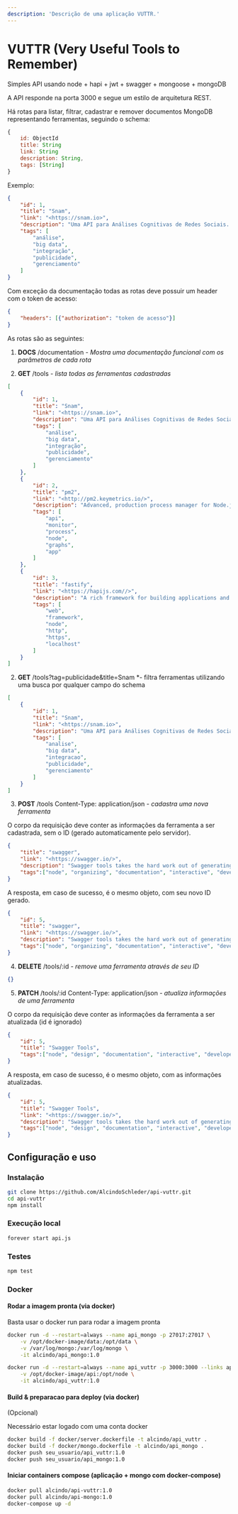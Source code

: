 ```yaml
---
description: 'Descrição de uma aplicação VUTTR.'
---
```


# VUTTR (Very Useful Tools to Remember)

Simples API usando node + hapi + jwt + swagger + mongoose + mongoDB

A API responde na porta 3000 e segue um estilo de arquitetura REST.

Há rotas para listar, filtrar, cadastrar e remover documentos MongoDB representando ferramentas, seguindo o schema:

```js
{
    id: ObjectId
    title: String
    link: String
    description: String,
    tags: [String]
}
```

Exemplo:

```json
{
    "id": 1,
    "title": "Snam",
    "link": "<https://snam.io>",
    "description": "Uma API para Análises Cognitivas de Redes Sociais. Contempla Múltiplas Redes Sociais com Fácil Integração em Qualquer Aplicação",
    "tags": [
        "análise",
        "big data",
        "integração",
        "publicidade",
        "gerenciamento"
    ]
}
```
Com exceção da documentação todas as rotas deve possuir um header com o token de acesso:

```json
{
    "headers": [{"authorization": "token de acesso"}]
}
```

As rotas são as seguintes:

1. **DOCS** /documentation *- Mostra uma documentação funcional com os parâmetros de cada rota*


2. **GET** /tools *- lista todas as ferramentas cadastradas*

```json
[
    {
        "id": 1,
        "title": "Snam",
        "link": "<https://snam.io>",
        "description": "Uma API para Análises Cognitivas de Redes Sociais. Contempla Múltiplas Redes Sociais com Fácil Integração em Qualquer Aplicação",
        "tags": [
            "análise",
            "big data",
            "integração",
            "publicidade",
            "gerenciamento"
        ]
    },
    {
        "id": 2,
        "title": "pm2",
        "link": "<http://pm2.keymetrics.io/>",
        "description": "Advanced, production process manager for Node.js.",
        "tags": [
            "api",
            "monitor",
            "process",
            "node",
            "graphs",
            "app"
        ]
    },
    {
        "id": 3,
        "title": "fastify",
        "link": "<https://hapijs.com//>",
        "description": "A rich framework for building applications and services.",
        "tags": [
            "web",
            "framework",
            "node",
            "http",
            "https",
            "localhost"
        ]
    }
]
```

2. **GET** /tools?tag=publicidade&title=Snam *- filtra ferramentas utilizando uma busca por qualquer campo do schema

```json
[
    {
        "id": 1,
        "title": "Snam",
        "link": "<https://snam.io>",
        "description": "Uma API para Análises Cognitivas de Redes Sociais. Contempla Múltiplas Redes Sociais com Fácil Integração em Qualquer Aplicação",
        "tags": [
            "analise",
            "big data",
            "integracao",
            "publicidade",
            "gerenciamento"
        ]
    }
]
```

3. **POST** /tools Content-Type: application/json *- cadastra uma nova ferramenta*

O corpo da requisição deve conter as informações da ferramenta a ser cadastrada, sem o ID (gerado automaticamente pelo servidor). 

```json
{
    "title": "swagger",
    "link": "<https://swagger.io/>",
    "description": "Swagger tools takes the hard work out of generating and maintaining your API docs, ensuring your documentation stays up-to-date as your API evolves.",
    "tags":["node", "organizing", "documentation", "interactive", "developer", "https", "tests"]
}
```

A resposta, em caso de sucesso, é o mesmo objeto, com seu novo ID gerado.

```json
{
    "id": 5,
    "title": "swagger",
    "link": "<https://swagger.io/>",
    "description": "Swagger tools takes the hard work out of generating and maintaining your API docs, ensuring your documentation stays up-to-date as your API evolves.",
    "tags":["node", "organizing", "documentation", "interactive", "developer", "https", "tests"]
}
```

4. **DELETE** /tools/:id *- remove uma ferramenta através de seu ID*

```json
{}
```

5. **PATCH** /tools/:id Content-Type: application/json *- atualiza informações de uma ferramenta*

O corpo da requisição deve conter as informações da ferramenta a ser atualizada (id é ignorado)

```json
{
    "id": 5,
    "title": "Swagger Tools",
    "tags":["node", "design", "documentation", "interactive", "developer", "tests"]
}
```

A resposta, em caso de sucesso, é o mesmo objeto, com as informações atualizadas.

```json
{
    "id": 5,
    "title": "Swagger Tools",
    "link": "<https://swagger.io/>",
    "description": "Swagger tools takes the hard work out of generating and maintaining your API docs, ensuring your documentation stays up-to-date as your API evolves.",
    "tags":["node", "design", "documentation", "interactive", "developer", "tests"]
}
```

## Configuração e uso

### Instalação

```bash
git clone https://github.com/AlcindoSchleder/api-vuttr.git
cd api-vuttr 
npm install
```

### Execução local

```bash
forever start api.js
```

### Testes

```bash
npm test
```

### Docker

#### Rodar a imagem pronta (via docker)

Basta usar o docker run para rodar a imagem pronta

```bash
docker run -d --restart=always --name api_mongo -p 27017:27017 \
    -v /opt/docker-image/data:/opt/data \
    -v /var/log/mongo:/var/log/mongo \
    -it alcindo/api_mongo:1.0

docker run -d --restart=always --name api_vuttr -p 3000:3000 --links api_mongo \
    -v /opt/docker-image/api:/opt/node \
    -it alcindo/api_vuttr:1.0
```

#### Build & preparacao para deploy (via docker)

(Opcional)

Necessário estar logado com uma conta docker

```bash
docker build -f docker/server.dockerfile -t alcindo/api_vuttr .
docker build -f docker/mongo.dockerfile -t alcindo/api_mongo .
docker push seu_usuario/api_vuttr:1.0
docker push seu_usuario/api_mongo:1.0
```

#### Iniciar containers compose (aplicação + mongo com docker-compose)

```bash
docker pull alcindo/api-vuttr:1.0
docker pull alcindo/api-mongo:1.0
docker-compose up -d
```
